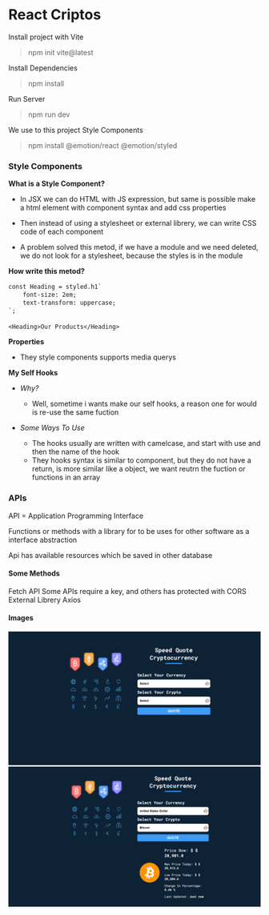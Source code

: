 # React Criptos

Install project with Vite
> npm init vite@latest

Install Dependencies
> npm install

Run Server 
> npm run dev 

We use to this project Style Components
> npm install @emotion/react @emotion/styled

### Style Components

**What is a Style Component?**
* In JSX we can do HTML with JS expression, but same is possible make a html element with component syntax and add css properties

* Then instead of using a stylesheet or external librery, we can write CSS code of each component

* A problem solved this metod, if we have a module and we need deleted, we do not look for a stylesheet, because the styles is in the module

**How write this metod?**

~~~
const Heading = styled.h1`
    font-size: 2em;
    text-transform: uppercase;
`;

<Heading>Our Products</Heading>
~~~

**Properties**

* They style components supports media querys

**My Self Hooks**

* *Why?*

    * Well, sometime i wants make our self hooks, a reason one for would is re-use the same fuction

* *Some Ways To Use*
    * The hooks usually are written with camelcase, and start with use and then the name of the hook
    * They hooks syntax is similar to component, but they do not have a return, is more similar like a object, we want reutrn the fuction or functions in an array 

### APIs

API = Application Programming Interface

Functions or methods with a library for to be uses for other software as a interface abstraction

Api has available resources which be saved in other database

#### Some Methods

Fetch API
Some APIs require a key, and others has protected with CORS
External Librery Axios

#### Images

![](./images/home.png)
![](./images/respons.png)